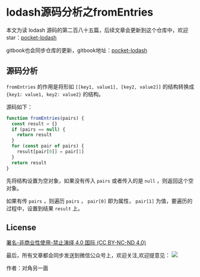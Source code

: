 # lodash源码分析之fromEntries

本文为读 lodash 源码的第二百八十五篇，后续文章会更新到这个仓库中，欢迎 star：[pocket-lodash](https://github.com/yeyuqiudeng/pocket-lodash)

gitbook也会同步仓库的更新，gitbook地址：[pocket-lodash](https://www.gitbook.com/book/yeyuqiudeng/pocket-lodash/details)


## 源码分析

`fromEntries` 的作用是将形如 `[[key1, value1], [key2, value2]]` 的结构转换成 `{key1: value1, key2: value2}` 的结构。

源码如下：

```javascript
function fromEntries(pairs) {
  const result = {}
  if (pairs == null) {
    return result
  }
  for (const pair of pairs) {
    result[pair[0]] = pair[1]
  }
  return result
}
```

先将结构设置为空对象，如果没有传入 `pairs` 或者传入的是 `null` ，则返回这个空对象。

如果有传 `pairs` ，则遍历 `pairs` ， `pair[0]` 即为属性， `pair[1]` 为值，要遍历的过程中，设置到结果 `result` 上。

## License 

[署名-非商业性使用-禁止演绎 4.0 国际 (CC BY-NC-ND 4.0)](http://creativecommons.org/licenses/by-nc-nd/4.0/)

最后，所有文章都会同步发送到微信公众号上，欢迎关注,欢迎提意见：  ![](https://raw.githubusercontent.com/yeyuqiudeng/resource/master/images/qrcode_front-end-article.jpg) 

作者：对角另一面 